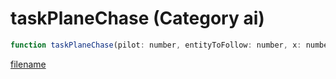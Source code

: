 # taskPlaneChase (Category ai)

```js
function taskPlaneChase(pilot: number, entityToFollow: number, x: number, y: number, z: number): void
```

[filename](taskPlaneChase_m.md ':include')